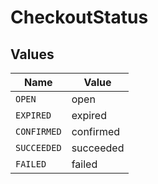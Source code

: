 # CheckoutStatus


## Values

| Name        | Value       |
| ----------- | ----------- |
| `OPEN`      | open        |
| `EXPIRED`   | expired     |
| `CONFIRMED` | confirmed   |
| `SUCCEEDED` | succeeded   |
| `FAILED`    | failed      |
